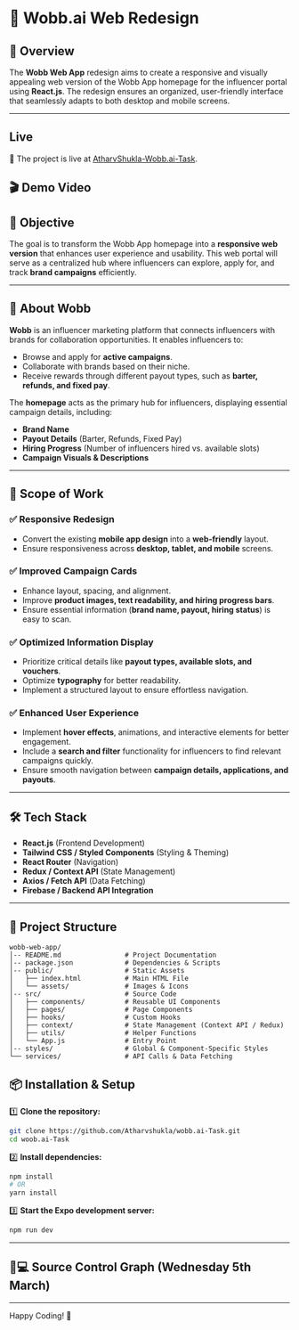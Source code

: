 # 📌 Wobb.ai Web Redesign

## 📖 Overview

The **Wobb Web App** redesign aims to create a responsive and visually appealing web version of the Wobb App homepage for the influencer portal using **React.js**. The redesign ensures an organized, user-friendly interface that seamlessly adapts to both desktop and mobile screens.

---
## Live 
🎉 The project is live at [AtharvShukla-Wobb.ai-Task](https://wobb-ai-task-atharvshukla.vercel.app/).

## 🎬 Demo Video  

## 🎯 Objective

The goal is to transform the Wobb App homepage into a **responsive web version** that enhances user experience and usability. This web portal will serve as a centralized hub where influencers can explore, apply for, and track **brand campaigns** efficiently.

---

## 📝 About Wobb

**Wobb** is an influencer marketing platform that connects influencers with brands for collaboration opportunities. It enables influencers to:

- Browse and apply for **active campaigns**.
- Collaborate with brands based on their niche.
- Receive rewards through different payout types, such as **barter, refunds, and fixed pay**.

The **homepage** acts as the primary hub for influencers, displaying essential campaign details, including:

- **Brand Name**
- **Payout Details** (Barter, Refunds, Fixed Pay)
- **Hiring Progress** (Number of influencers hired vs. available slots)
- **Campaign Visuals & Descriptions**

---

## 🚀 Scope of Work

### ✅ **Responsive Redesign**

- Convert the existing **mobile app design** into a **web-friendly** layout.
- Ensure responsiveness across **desktop, tablet, and mobile** screens.

### ✅ **Improved Campaign Cards**

- Enhance layout, spacing, and alignment.
- Improve **product images, text readability, and hiring progress bars**.
- Ensure essential information (**brand name, payout, hiring status**) is easy to scan.

### ✅ **Optimized Information Display**

- Prioritize critical details like **payout types, available slots, and vouchers**.
- Optimize **typography** for better readability.
- Implement a structured layout to ensure effortless navigation.

### ✅ **Enhanced User Experience**

- Implement **hover effects**, animations, and interactive elements for better engagement.
- Include a **search and filter** functionality for influencers to find relevant campaigns quickly.
- Ensure smooth navigation between **campaign details, applications, and payouts**.

---

## 🛠️ **Tech Stack**

- **React.js** (Frontend Development)
- **Tailwind CSS / Styled Components** (Styling & Theming)
- **React Router** (Navigation)
- **Redux / Context API** (State Management)
- **Axios / Fetch API** (Data Fetching)
- **Firebase / Backend API Integration**

---

## 📂 **Project Structure**
```
wobb-web-app/
│-- README.md                # Project Documentation
│-- package.json             # Dependencies & Scripts
│-- public/                  # Static Assets
│   ├── index.html           # Main HTML File
│   └── assets/              # Images & Icons
│-- src/                     # Source Code
│   ├── components/          # Reusable UI Components
│   ├── pages/               # Page Components
│   ├── hooks/               # Custom Hooks
│   ├── context/             # State Management (Context API / Redux)
│   ├── utils/               # Helper Functions
│   └── App.js               # Entry Point
│-- styles/                  # Global & Component-Specific Styles
└── services/                # API Calls & Data Fetching
```
## 📦 **Installation & Setup**
1️⃣ **Clone the repository:**
```sh
git clone https://github.com/Atharvshukla/wobb.ai-Task.git
cd woob.ai-Task
```

2️⃣ **Install dependencies:**
```sh
npm install
# OR
yarn install
```

3️⃣ **Start the Expo development server:**
```sh
npm run dev
```
---
## 🐙💻 **Source Control Graph (Wednesday 5th March)**


---

Happy Coding! 🚀
